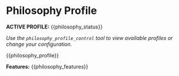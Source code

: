 # Philosophy Profile

**ACTIVE PROFILE:** {{philosophy_status}}

*Use the `philosophy_profile_control` tool to view available profiles or change your configuration.*

{{philosophy_profile}}

**Features:** {{philosophy_features}}
